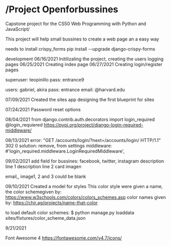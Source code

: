 # /Project Openforbussines
Capstone project for the CS50 Web Programming with Python and JavaScript/

This project will help small bussines to create a web page an a easy way

needs to install crispy_forms
pip install --upgrade django-crispy-forms


development
06/16/2021 Initilizaling the project, creating the users logging pages
06/25/2021 Creating index page
06/27/2021 Creating login/register pages

superuser: teopinillo
pass: entrance9

users: gabriel, akira
pass: entrance
email: @harvard.edu


07/09/2021
 Created the sites app
 designing the first blueprint for sites

 07/24/2021
  Password reset options

08/04/2021
  from django.contrib.auth.decorators import login_required
  @login_requiered
  https://pypi.org/project/django-login-required-middleware/

08/13/2021
error: "GET /accounts/login/?next=/accounts/login/ HTTP/1.1" 302 0
solution: remove, from settings middleware:  
#'login_required.middleware.LoginRequiredMiddleware',


09/02/2021
add field for bussines: 
  facebook, twitter, instagram
  description line 1
  description line 2
  card imagen

  email,, image1, 2 and 3 could be blank

09/10/2021
  Created a model for styles
  This color style were given a name, the color schemegiven by:
  https://www.w3schools.com/colors/colors_schemes.asp
  color names given by:
  https://chir.ag/projects/name-that-color

  to load default color schemes:
  $ python manage.py loaddata sites/fixtures/color_scheme_data.json


  9/21/2021

  Font Awesome 4
  https://fontawesome.com/v4.7/icons/
